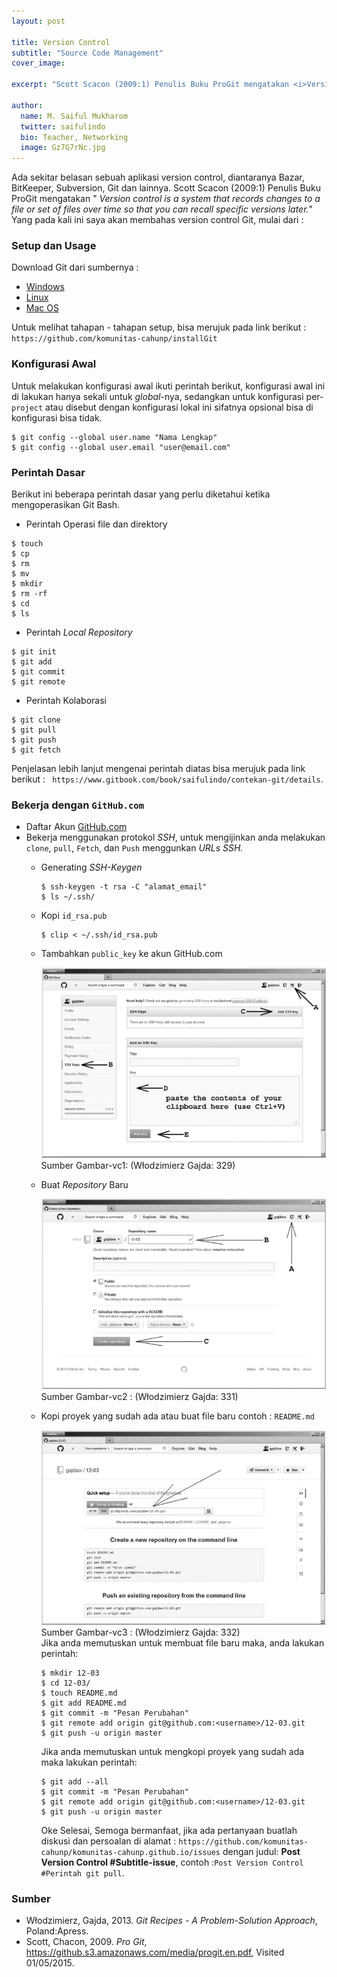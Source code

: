 ```yaml
---
layout: post

title: Version Control
subtitle: "Source Code Management"
cover_image:

excerpt: "Scott Scacon (2009:1) Penulis Buku ProGit mengatakan <i>Version control is a system that records changes to a file or set of files over time so that you can recall specific versions later</i>."

author:
  name: M. Saiful Mukharom
  twitter: saifulindo
  bio: Teacher, Networking
  image: Gz7G7rNc.jpg
---
```


Ada sekitar belasan sebuah aplikasi version control, diantaranya Bazar, BitKeeper,
Subversion, Git dan lainnya. Scott Scacon (2009:1) Penulis Buku ProGit mengatakan " *Version control is a system that records changes to a file or set of files over time so that you can recall specific versions later.*"
Yang pada kali ini saya akan membahas version control
Git, mulai dari :

### Setup dan Usage

Download Git dari sumbernya :

* [Windows](https://msysgit.github.com/)
* [Linux](https://www.kernel.org/pub/software/scm/git/)
* [Mac OS](http://git-scm.com/download/mac)

Untuk melihat tahapan - tahapan setup, bisa merujuk pada link berikut :
`https://github.com/komunitas-cahunp/installGit`

### Konfigurasi Awal
Untuk melakukan konfigurasi awal ikuti perintah berikut, konfigurasi awal ini di lakukan hanya sekali
untuk *global*-nya, sedangkan untuk konfigurasi per-`project` atau disebut dengan konfigurasi lokal ini sifatnya opsional
bisa di konfigurasi bisa tidak.

```
$ git config --global user.name "Nama Lengkap"
$ git config --global user.email "user@email.com"
```

### Perintah Dasar
Berikut ini beberapa perintah dasar yang perlu diketahui ketika mengoperasikan Git Bash.
* Perintah Operasi file dan direktory

```
$ touch
$ cp
$ rm
$ mv
$ mkdir
$ rm -rf
$ cd
$ ls
```

* Perintah *Local Repository*

```
$ git init
$ git add
$ git commit
$ git remote
```

* Perintah Kolaborasi

```
$ git clone
$ git pull
$ git push
$ git fetch
```
Penjelasan lebih lanjut mengenai perintah diatas bisa merujuk pada link berikut :
` https://www.gitbook.com/book/saifulindo/contekan-git/details`.

### Bekerja dengan `GitHub.com`
* Daftar Akun [GitHub.com](https://github.com/)
* Bekerja menggunakan protokol *SSH*, untuk mengijinkan anda melakukan `clone`, `pull`, `Fetch`, dan `Push` menggunkan *URLs SSH.*
  - Generating *SSH-Keygen*
    
    ```
    $ ssh-keygen -t rsa -C "alamat_email"
    $ ls ~/.ssh/
    ```
  - Kopi `id_rsa.pub`
    
    ```
    $ clip < ~/.ssh/id_rsa.pub
    ```
  - Tambahkan `public_key` ke akun GitHub.com
    <div class="full zoomable"><img src="/images/ssh-key.png"></div>
    Sumber Gambar-vc1: (Włodzimierz Gajda: 329)
  - Buat *Repository* Baru
    <div class="full zoomable"><img src="/images/new-repo.png"></div>
    Sumber Gambar-vc2 : (Włodzimierz Gajda: 331)
  - Kopi proyek yang sudah ada atau buat file baru contoh : `README.md`
    <div class="full zoomable"><img src="/images/new-repo-col.png"></div>
    Sumber Gambar-vc3 : (Włodzimierz Gajda: 332)<br \>
    Jika anda memutuskan untuk membuat file baru maka, anda lakukan perintah:
    
    ```
    $ mkdir 12-03
    $ cd 12-03/
    $ touch README.md
    $ git add README.md
    $ git commit -m "Pesan Perubahan"
    $ git remote add origin git@github.com:<username>/12-03.git
    $ git push -u origin master
    ```
    Jika anda memutuskan untuk mengkopi proyek yang sudah ada maka lakukan perintah:
    
    ```
    $ git add --all
    $ git commit -m "Pesan Perubahan"
    $ git remote add origin git@github.com:<username>/12-03.git
    $ git push -u origin master
    ```
    Oke Selesai, Semoga bermanfaat, jika ada pertanyaan buatlah diskusi dan persoalan di alamat :
    `https://github.com/komunitas-cahunp/komunitas-cahunp.github.io/issues` dengan judul: **Post Version Control #Subtitle-issue**, contoh :`Post Version Control #Perintah git pull`.

### Sumber
- Włodzimierz, Gajda, 2013. *Git Recipes - A Problem-Solution Approach*, Poland:Apress.
- Scott, Chacon, 2009. *Pro Git*, https://github.s3.amazonaws.com/media/progit.en.pdf, Visited 01/05/2015.
